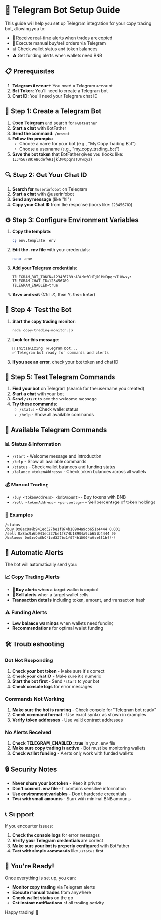 # 🤖 Telegram Bot Setup Guide

This guide will help you set up Telegram integration for your copy trading bot, allowing you to:
- 📱 Receive real-time alerts when trades are copied
- 🛒 Execute manual buy/sell orders via Telegram
- 📊 Check wallet status and token balances
- ⚠️ Get funding alerts when wallets need BNB

## 📋 Prerequisites

1. **Telegram Account**: You need a Telegram account
2. **Bot Token**: You'll need to create a Telegram bot
3. **Chat ID**: You'll need your Telegram chat ID

## 🚀 Step 1: Create a Telegram Bot

1. **Open Telegram** and search for `@BotFather`
2. **Start a chat** with BotFather
3. **Send the command**: `/newbot`
4. **Follow the prompts**:
   - Choose a name for your bot (e.g., "My Copy Trading Bot")
   - Choose a username (e.g., "my_copy_trading_bot")
5. **Save the bot token** that BotFather gives you (looks like: `123456789:ABCdefGHIjklMNOpqrsTUVwxyz`)

## 🔍 Step 2: Get Your Chat ID

1. **Search for** `@userinfobot` on Telegram
2. **Start a chat** with @userinfobot
3. **Send any message** (like "hi")
4. **Copy your Chat ID** from the response (looks like: `123456789`)

## ⚙️ Step 3: Configure Environment Variables

1. **Copy the template**:
   ```bash
   cp env.template .env
   ```

2. **Edit the .env file** with your credentials:
   ```bash
   nano .env
   ```

3. **Add your Telegram credentials**:
   ```
   TELEGRAM_BOT_TOKEN=123456789:ABCdefGHIjklMNOpqrsTUVwxyz
   TELEGRAM_CHAT_ID=123456789
   TELEGRAM_ENABLED=true
   ```

4. **Save and exit** (Ctrl+X, then Y, then Enter)

## 🧪 Step 4: Test the Bot

1. **Start the copy trading monitor**:
   ```bash
   node copy-trading-monitor.js
   ```

2. **Look for this message**:
   ```
   🤖 Initializing Telegram bot...
   ✅ Telegram bot ready for commands and alerts
   ```

3. **If you see an error**, check your bot token and chat ID

## 📱 Step 5: Test Telegram Commands

1. **Find your bot** on Telegram (search for the username you created)
2. **Start a chat** with your bot
3. **Send `/start`** to see the welcome message
4. **Try these commands**:
   - `/status` - Check wallet status
   - `/help` - Show all available commands

## 🛒 Available Telegram Commands

### 📊 Status & Information
- `/start` - Welcome message and introduction
- `/help` - Show all available commands
- `/status` - Check wallet balances and funding status
- `/balance <tokenAddress>` - Check token balances across all wallets

### 💰 Manual Trading
- `/buy <tokenAddress> <bnbAmount>` - Buy tokens with BNB
- `/sell <tokenAddress> <percentage>` - Sell percentage of token holdings

### 📝 Examples
```
/status
/buy 0x8ac9a6b941ed327be1f874b18904a9cb651b4444 0.001
/sell 0x8ac9a6b941ed327be1f874b18904a9cb651b4444 50
/balance 0x8ac9a6b941ed327be1f874b18904a9cb651b4444
```

## 🔔 Automatic Alerts

The bot will automatically send you:

### 📈 Copy Trading Alerts
- **🛒 Buy alerts** when a target wallet is copied
- **💸 Sell alerts** when a target wallet sells
- **Transaction details** including token, amount, and transaction hash

### ⚠️ Funding Alerts
- **Low balance warnings** when wallets need funding
- **Recommendations** for optimal wallet funding

## 🛠️ Troubleshooting

### Bot Not Responding
1. **Check your bot token** - Make sure it's correct
2. **Check your chat ID** - Make sure it's numeric
3. **Start the bot first** - Send `/start` to your bot
4. **Check console logs** for error messages

### Commands Not Working
1. **Make sure the bot is running** - Check console for "Telegram bot ready"
2. **Check command format** - Use exact syntax as shown in examples
3. **Verify token addresses** - Use valid contract addresses

### No Alerts Received
1. **Check TELEGRAM_ENABLED=true** in your .env file
2. **Make sure copy trading is active** - Bot must be monitoring wallets
3. **Check wallet funding** - Alerts only work with funded wallets

## 🔒 Security Notes

- **Never share your bot token** - Keep it private
- **Don't commit .env file** - It contains sensitive information
- **Use environment variables** - Don't hardcode credentials
- **Test with small amounts** - Start with minimal BNB amounts

## 📞 Support

If you encounter issues:
1. **Check the console logs** for error messages
2. **Verify your Telegram credentials** are correct
3. **Make sure your bot is properly configured** with BotFather
4. **Test with simple commands** like `/status` first

## 🎉 You're Ready!

Once everything is set up, you can:
- **Monitor copy trading** via Telegram alerts
- **Execute manual trades** from anywhere
- **Check wallet status** on the go
- **Get instant notifications** of all trading activity

Happy trading! 🚀
